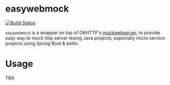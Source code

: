 # easywebmock

[![Build Status](https://travis-ci.org/Wuvist/easywebmock.svg?branch=master)](https://travis-ci.org/Wuvist/easywebmock)

`easywebmock` is a wrapper on top of OKHTTP's [mockwebserver](https://github.com/square/okhttp/tree/master/mockwebserver), to provide easy way to mock http server tesing Java projects, especially micro service projects using Spring Boot & kotlin.

# Usage

TBA
